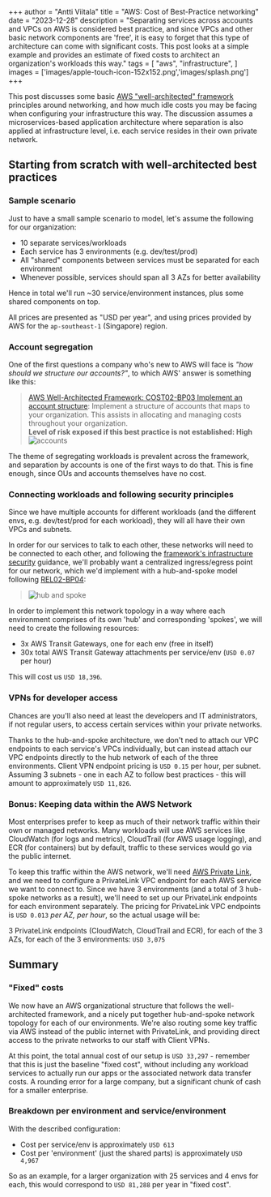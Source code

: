 +++
author = "Antti Viitala"
title = "AWS: Cost of Best-Practice networking"
date = "2023-12-28"
description = "Separating services across accounts and VPCs on AWS is considered best practice, and since VPCs and other basic network components are 'free', it is easy to forget that this type of architecture can come with significant costs. This post looks at a simple example and provides an estimate of fixed costs to architect an organization's workloads this way."
tags = [
    "aws",
    "infrastructure",
]
images = ['images/apple-touch-icon-152x152.png','images/splash.png']
+++

This post discusses some basic [AWS "well-architected" framework](https://aws.amazon.com/architecture/well-architected/) principles around networking, and how much idle costs you may be facing when configuring your infrastructure this way. The discussion assumes a microservices-based application architecture where separation is also applied at infrastructure level, i.e. each service resides in their own private network.

## Starting from scratch with well-architected best practices

### Sample scenario

Just to have a small sample scenario to model, let's assume the following for our organization:

- 10 separate services/workloads
- Each service has 3 environments (e.g. dev/test/prod)
- All "shared" components between services must be separated for each environment
- Whenever possible, services should span all 3 AZs for better availability

Hence in total we'll run ~30 service/environment instances, plus some shared components on top.

All prices are presented as "USD per year", and using prices provided by AWS for the `ap-southeast-1` (Singapore) region.

### Account segregation

One of the first questions a company who's new to AWS will face is *"how should we structure our accounts?"*, to which AWS' answer is something like this:

> [AWS Well-Architected Framework: COST02-BP03 Implement an account structure](https://docs.aws.amazon.com/wellarchitected/latest/framework/cost_govern_usage_account_structure.html): Implement a structure of accounts that maps to your organization. This assists in allocating and managing costs throughout your organization.
> <br>**Level of risk exposed if this best practice is not established: High**
> ![accounts](/content/aws-cost-account-structure.png)

The theme of segregating workloads is prevalent across the framework, and separation by accounts is one of the first ways to do that. This is fine enough, since OUs and accounts themselves have no cost.

### Connecting workloads and following security principles

Since we have multiple accounts for different workloads (and the different envs, e.g. dev/test/prod for each workload), they will all have their own VPCs and subnets.

In order for our services to talk to each other, these networks will need to be connected to each other, and following the [framework's infrastructure security](https://docs.aws.amazon.com/wellarchitected/latest/framework/sec-infrastructure.html) guidance, we'll probably want a centralized ingress/egress point for our network, which we'd implement with a hub-and-spoke model following [REL02-BP04](https://docs.aws.amazon.com/wellarchitected/latest/reliability-pillar/rel_planning_network_topology_prefer_hub_and_spoke.html):

> ![hub and spoke](/content/aws-cost-hub-spoke.png)

In order to implement this network topology in a way where each environment comprises of its own 'hub' and corresponding 'spokes', we will need to create the following resources:

- 3x AWS Transit Gateways, one for each env (free in itself)
- 30x total AWS Transit Gateway attachments per service/env (`USD 0.07` per hour)

This will cost us `USD 18,396`.

### VPNs for developer access

Chances are you'll also need at least the developers and IT administrators, if not regular users, to access certain services within your private networks.

Thanks to the hub-and-spoke architecture, we don't ned to attach our VPC endpoints to each service's VPCs individually, but can instead attach our VPC endpoints directly to the hub network of each of the three environments. Client VPN endpoint pricing is `USD 0.15` per hour, per subnet. Assuming 3 subnets - one in each AZ to follow best practices - this will amount to approximately `USD 11,826`.

### Bonus: Keeping data within the AWS Network

Most enterprises prefer to keep as much of their network traffic within their own or managed networks. Many workloads will use AWS services like CloudWatch (for logs and metrics), CloudTrail (for AWS usage logging), and ECR (for containers) but by default, traffic to these services would go via the public internet.

To keep this traffic within the AWS network, we'll need [AWS Private Link](https://aws.amazon.com/privatelink/), and we need to configure a PrivateLink VPC endpoint for each AWS service we want to connect to. Since we have 3 environments (and a total of 3 hub-spoke networks as a result), we'll need to set up our PrivateLink endpoints for each environment separately. The pricing for PrivateLink VPC endpoints is `USD 0.013` *per AZ, per hour*, so the actual usage will be:

3 PrivateLink endpoints (CloudWatch, CloudTrail and ECR), for each of the 3 AZs, for each of the 3 environments: `USD 3,075`

## Summary

### "Fixed" costs

We now have an AWS organizational structure that follows the well-architected framework, and a nicely put together hub-and-spoke network topology for each of our environments. We're also routing some key traffic via AWS instead of the public internet with PrivateLink, and providing direct access to the private networks to our staff with Client VPNs.

At this point, the total annual cost of our setup is `USD 33,297` - remember that this is just the baseline "fixed cost", without including any workload services to actually run our apps or the associated network data transfer costs. A rounding error for a large company, but a significant chunk of cash for a smaller enterprise.

### Breakdown per environment and service/environment

With the described configuration:

- Cost per service/env is approximately `USD 613`
- Cost per 'environment' (just the shared parts) is approximately `USD 4,967`

So as an example, for a larger organization with 25 services and 4 envs for each, this would correspond to `USD 81,288` per year in "fixed cost".
